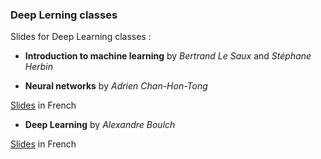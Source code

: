### Deep Lerning classes

Slides for Deep Learning classes :

* **Introduction to machine learning** by *Bertrand Le Saux* and *Stéphane Herbin*

* **Neural networks** by *Adrien Chan-Hon-Tong*

[Slides](education/DL2017_ACHT.pdf) in French

* **Deep Learning** by *Alexandre Boulch*

[Slides](education/DL2017_AB.pdf) in French

